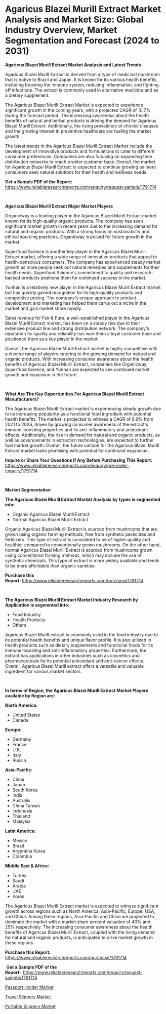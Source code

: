 <p><h1>Agaricus Blazei Murill Extract Market Analysis and Market Size: Global Industry Overview, Market Segmentation and Forecast (2024 to 2031)</h1></p><p><strong>Agaricus Blazei Murill Extract Market Analysis and Latest Trends</strong></p>
<p><p>Agaricus Blazei Murill Extract is derived from a type of medicinal mushroom that is native to Brazil and Japan. It is known for its various health benefits, including boosting the immune system, reducing inflammation, and fighting off infections. The extract is commonly used in alternative medicine and as a dietary supplement.</p><p>The Agaricus Blazei Murill Extract Market is expected to experience significant growth in the coming years, with a projected CAGR of 10.7% during the forecast period. The increasing awareness about the health benefits of natural and herbal products is driving the demand for Agaricus Blazei Murill Extract. Additionally, the rising prevalence of chronic diseases and the growing interest in preventive healthcare are fueling the market growth.</p><p>The latest trends in the Agaricus Blazei Murill Extract Market include the development of innovative products and formulations to cater to different consumer preferences. Companies are also focusing on expanding their distribution networks to reach a wider customer base. Overall, the market for Agaricus Blazei Murill Extract is expected to continue growing as more consumers seek natural solutions for their health and wellness needs.</p></p>
<p><strong>Get a Sample PDF of the Report:&nbsp;</strong> <a href="https://www.reliableresearchreports.com/enquiry/request-sample/1791714">https://www.reliableresearchreports.com/enquiry/request-sample/1791714</a></p>
<p>&nbsp;</p>
<p><strong>Agaricus Blazei Murill Extract Major Market Players</strong></p>
<p><p>Organicway is a leading player in the Agaricus Blazei Murill Extract market known for its high-quality organic products. The company has seen significant market growth in recent years due to the increasing demand for natural and organic products. With a strong focus on sustainability and ethical sourcing practices, Organicway is poised for future growth in the market.</p><p>Superfood Science is another key player in the Agaricus Blazei Murill Extract market, offering a wide range of innovative products that appeal to health-conscious consumers. The company has experienced steady market growth as more people seek out natural remedies and supplements for their health needs. Superfood Science's commitment to quality and research-backed products positions them for continued success in the market.</p><p>Yunhan is a relatively new player in the Agaricus Blazei Murill Extract market but has quickly gained recognition for its high-quality products and competitive pricing. The company's unique approach to product development and marketing has helped them carve out a niche in the market and gain market share rapidly.</p><p>Sales revenue for Fair & Pure, a well-established player in the Agaricus Blazei Murill Extract market, has been on a steady rise due to their extensive product line and strong distribution network. The company's reputation for quality and reliability has won them a loyal customer base and positioned them as a key player in the market.</p><p>Overall, the Agaricus Blazei Murill Extract market is highly competitive with a diverse range of players catering to the growing demand for natural and organic products. With increasing consumer awareness about the health benefits of Agaricus Blazei Murill Extract, companies like Organicway, Superfood Science, and Yunhan are expected to see continued market growth and expansion in the future.</p></p>
<p>&nbsp;</p>
<p><strong>What Are The Key Opportunities For Agaricus Blazei Murill Extract Manufacturers?</strong></p>
<p><p>The Agaricus Blazei Murill Extract market is experiencing steady growth due to its increasing popularity as a functional food ingredient with potential health benefits. The market is projected to witness a CAGR of 6.8% from 2021 to 2026, driven by growing consumer awareness of the extract's immune-boosting properties and its anti-inflammatory and antioxidant effects. Additionally, the rise in demand for natural and organic products, as well as advancements in extraction technologies, are expected to further fuel market growth. Overall, the future outlook for the Agaricus Blazei Murill Extract market looks promising with potential for continued expansion.</p></p>
<p><strong>Inquire or Share Your Questions If Any Before Purchasing This Report:</strong> <a href="https://www.reliableresearchreports.com/enquiry/pre-order-enquiry/1791714">https://www.reliableresearchreports.com/enquiry/pre-order-enquiry/1791714</a></p>
<p>&nbsp;</p>
<p><strong>Market Segmentation</strong></p>
<p><strong>The Agaricus Blazei Murill Extract Market Analysis by types is segmented into:</strong></p>
<p><ul><li>Organic Agaricus Blazei Murill Extract</li><li>Normal Agaricus Blazei Murill Extract</li></ul></p>
<p><p>Organic Agaricus Blazei Murill Extract is sourced from mushrooms that are grown using organic farming methods, free from synthetic pesticides and fertilizers. This type of extract is considered to be of higher quality and healthier compared to conventionally grown mushrooms. On the other hand, normal Agaricus Blazei Murill Extract is sourced from mushrooms grown using conventional farming methods, which may include the use of synthetic chemicals. This type of extract is more widely available and tends to be more affordable than organic varieties.</p></p>
<p><strong>Purchase this Report:&nbsp;</strong><a href="https://www.reliableresearchreports.com/purchase/1791714">https://www.reliableresearchreports.com/purchase/1791714</a></p>
<p>&nbsp;</p>
<p><strong>The Agaricus Blazei Murill Extract Market Industry Research by Application is segmented into:</strong></p>
<p><ul><li>Food Industry</li><li>Health Products</li><li>Others</li></ul></p>
<p><p>Agaricus Blazei Murill extract is commonly used in the food industry due to its potential health benefits and unique flavor profile. It is also utilized in health products such as dietary supplements and functional foods for its immune-boosting and anti-inflammatory properties. Furthermore, the extract has applications in other industries such as cosmetics and pharmaceuticals for its potential antioxidant and anti-cancer effects. Overall, Agaricus Blazei Murill extract offers a versatile and valuable ingredient for various market sectors.</p></p>
<p>&nbsp;</p>
<p><strong>In terms of Region, the Agaricus Blazei Murill Extract Market Players available by Region are:</strong></p>
<p>
    <p> <strong> North America: </strong>
        <ul>
            <li>United States</li>
            <li>Canada</li>
        </ul>
        </p> 
    <p> <strong> Europe: </strong>
        <ul>
            <li>Germany</li>
            <li>France</li>
            <li>U.K.</li>
            <li>Italy</li>
            <li>Russia</li>
        </ul>
        </p> 
    <p> <strong> Asia-Pacific: </strong>
        <ul>
            <li>China</li>
            <li>Japan</li>
            <li>South Korea</li>
            <li>India</li>
            <li>Australia</li>
            <li>China Taiwan</li>
            <li>Indonesia</li>
            <li>Thailand</li>
            <li>Malaysia</li>
        </ul>
        </p> 
    <p> <strong> Latin America: </strong>
        <ul>
            <li>Mexico</li>
            <li>Brazil</li>
            <li>Argentina Korea</li>
            <li>Colombia</li>
        </ul>
        </p> 
    <p> <strong> Middle East & Africa: </strong>
        <ul>
            <li>Turkey</li>
            <li>Saudi</li>
            <li>Arabia</li>
            <li>UAE</li>
            <li>Korea</li>
        </ul>
    </p>
    </p>
<p><p>The Agaricus Blazei Murill Extract market is expected to witness significant growth across regions such as North America, Asia-Pacific, Europe, USA, and China. Among these regions, Asia-Pacific and China are projected to dominate the market with a market share percent valuation of 40% and 25% respectively. The increasing consumer awareness about the health benefits of Agaricus Blazei Murill Extract, coupled with the rising demand for natural and organic products, is anticipated to drive market growth in these regions.</p></p>
<p><strong>Purchase this Report: </strong><a href="https://www.reliableresearchreports.com/purchase/1791714">https://www.reliableresearchreports.com/purchase/1791714</a></p>
<p>&nbsp;<strong>Get a Sample PDF of the Report:&nbsp;&nbsp;</strong><a href="https://www.reliableresearchreports.com/enquiry/request-sample/1791714">https://www.reliableresearchreports.com/enquiry/request-sample/1791714</a></p>
<p><strong></strong></p>
<p><p><a href="https://github.com/julyju69/Market-Research-Report-List-2/blob/main/passport-holder-market.md">Passport Holder Market</a></p><p><a href="https://github.com/kosella/Market-Research-Report-List-2/blob/main/travel-slippers-market.md">Travel Slippers Market</a></p><p><a href="https://github.com/nathandecarvalho/Market-Research-Report-List-2/blob/main/portable-slippers-market.md">Portable Slippers Market</a></p></p>